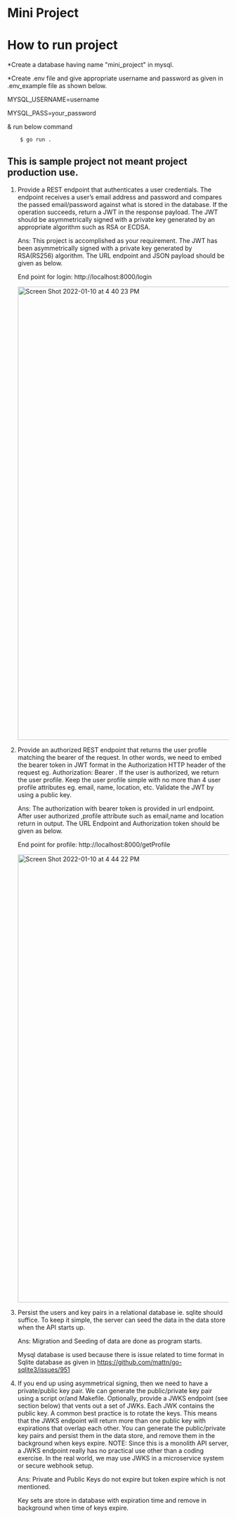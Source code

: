 # Mini Project

# How to run project
*Create a database having name "mini_project" in mysql.

*Create .env file and give appropriate username and password as given in .env_example file as shown below.

MYSQL_USERNAME=username

MYSQL_PASS=your_password

& run below command 

```bash 
    $ go run .
```


## This is sample project not meant project production use.

1. Provide a REST endpoint that authenticates a user credentials. The endpoint receives a user’s email address and password and compares the passed email/password against what is stored in the database. If the operation succeeds, return a JWT in the response payload. The JWT should be asymmetrically signed with a private key generated by an appropriate algorithm such as RSA or ECDSA.

    Ans: This project is accomplished as your requirement. The JWT has been asymmetrically signed with a private key generated by RSA(RS256) algorithm. 
    The URL endpoint and JSON payload should be given as below.

    End point for login: http://localhost:8000/login
    
     <img width="1030" alt="Screen Shot 2022-01-10 at 4 40 23 PM" src="https://user-images.githubusercontent.com/40686007/148754794-0352779f-6a72-4c0f-b829-a20c3b8474be.png">




2. Provide an authorized REST endpoint that returns the user profile matching the bearer of the request. In other words, we need to embed the bearer token in JWT format in the Authorization HTTP header of the request eg. Authorization: Bearer <JWT here>. If the user is authorized, we return the user profile. Keep the user profile simple with no more than 4 user profile attributes eg. email, name, location, etc. Validate the JWT by using a public key.
   
    Ans: The authorization with bearer token is provided in url endpoint. 
    After user authorized ,profile attribute such as email,name and location return in output.
    The URL Endpoint and Authorization token should be given as below. 
    
    End point for profile: http://localhost:8000/getProfile    
    
     <img width="1018" alt="Screen Shot 2022-01-10 at 4 44 22 PM" src="https://user-images.githubusercontent.com/40686007/148755521-b825f80f-11bf-43cb-9850-a92674d71e1f.png">


   
    
    
3. Persist the users and key pairs in a relational database ie. sqlite should suffice. To keep it simple, the server can seed the data in the data store when the API starts up.
    
    Ans: Migration and Seeding of data are done as program starts.
    
    Mysql database is used because there is issue related to time format in Sqlite database as given in https://github.com/mattn/go-sqlite3/issues/951


4. If you end up using asymmetrical signing, then we need to have a private/public key pair. We can generate the public/private key pair using a script or/and Makefile. Optionally, provide a JWKS endpoint (see section below) that vents out a set of JWKs. Each JWK contains the public key. A common best practice is to rotate the keys. This means that the JWKS endpoint will return more than one public key with expirations that overlap each other. You can generate the public/private key pairs and persist them in the data store, and remove them in the background when keys expire. NOTE: Since this is a monolith API server, a JWKS endpoint really has no practical use other than a coding exercise. In the real world, we may use JWKS in a microservice system or secure webhook setup.
    
    Ans: Private and Public Keys do not expire but token expire which is not mentioned.
    
    Key sets are store in database with expiration time and remove in background when time of keys expire.
